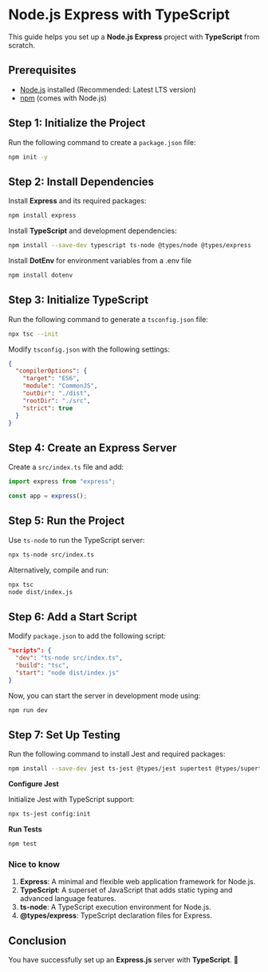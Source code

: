 # Node.js Express with TypeScript

This guide helps you set up a **Node.js Express** project with **TypeScript** from scratch.

## Prerequisites

- [Node.js](https://nodejs.org/) installed (Recommended: Latest LTS version)
- [npm](https://www.npmjs.com/) (comes with Node.js)

## Step 1: Initialize the Project

Run the following command to create a `package.json` file:

```sh
npm init -y
```

## Step 2: Install Dependencies

Install **Express** and its required packages:

```sh
npm install express
```

Install **TypeScript** and development dependencies:

```sh
npm install --save-dev typescript ts-node @types/node @types/express
```

Install **DotEnv** for environment variables from a .env file

```sh
npm install dotenv
```

## Step 3: Initialize TypeScript

Run the following command to generate a `tsconfig.json` file:

```sh
npx tsc --init
```

Modify `tsconfig.json` with the following settings:

```json
{
  "compilerOptions": {
    "target": "ES6",
    "module": "CommonJS",
    "outDir": "./dist",
    "rootDir": "./src",
    "strict": true
  }
}
```

## Step 4: Create an Express Server

Create a `src/index.ts` file and add:

```ts
import express from "express";

const app = express();
```

## Step 5: Run the Project

Use `ts-node` to run the TypeScript server:

```sh
npx ts-node src/index.ts
```

Alternatively, compile and run:

```sh
npx tsc
node dist/index.js
```

## Step 6: Add a Start Script

Modify `package.json` to add the following script:

```json
"scripts": {
  "dev": "ts-node src/index.ts",
  "build": "tsc",
  "start": "node dist/index.js"
}
```

Now, you can start the server in development mode using:

```sh
npm run dev
```

## Step 7: Set Up Testing

Run the following command to install Jest and required packages:

```sh
npm install --save-dev jest ts-jest @types/jest supertest @types/supertest
```

**Configure Jest**

Initialize Jest with TypeScript support:

```sh
npx ts-jest config:init
```

**Run Tests**

```sh
npm test
```

### Nice to know

1. **Express**: A minimal and flexible web application framework for Node.js.
2. **TypeScript**: A superset of JavaScript that adds static typing and advanced language features.
3. **ts-node**: A TypeScript execution environment for Node.js.
4. **@types/express**: TypeScript declaration files for Express.

## Conclusion

You have successfully set up an **Express.js** server with **TypeScript**. 🎉
